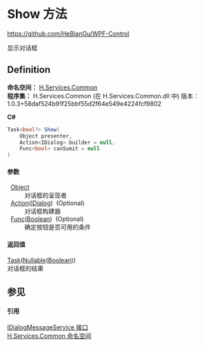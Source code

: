 # Show 方法
https://github.com/HeBianGu/WPF-Control

显示对话框



## Definition
**命名空间：** <a href="b9cdd84f-6623-a51a-f53b-465103ced202">H.Services.Common</a>  
**程序集：** H.Services.Common (在 H.Services.Common.dll 中) 版本：1.0.3+58daf524b91f25bbf55d2f64e549e4224fcf9802

**C#**
``` C#
Task<bool?> Show(
	Object presenter,
	Action<IDialog> builder = null,
	Func<bool> canSumit = null
)
```



#### 参数
<dl><dt>  <a href="https://learn.microsoft.com/dotnet/api/system.object" target="_blank" rel="noopener noreferrer">Object</a></dt><dd>对话框的呈现者</dd><dt>  <a href="https://learn.microsoft.com/dotnet/api/system.action-1" target="_blank" rel="noopener noreferrer">Action</a>(<a href="8db33b9b-5d2c-90a7-3b35-b938185d458f">IDialog</a>)  (Optional)</dt><dd>对话框构建器</dd><dt>  <a href="https://learn.microsoft.com/dotnet/api/system.func-1" target="_blank" rel="noopener noreferrer">Func</a>(<a href="https://learn.microsoft.com/dotnet/api/system.boolean" target="_blank" rel="noopener noreferrer">Boolean</a>)  (Optional)</dt><dd>确定按钮是否可用的条件</dd></dl>

#### 返回值
<a href="https://learn.microsoft.com/dotnet/api/system.threading.tasks.task-1" target="_blank" rel="noopener noreferrer">Task</a>(<a href="https://learn.microsoft.com/dotnet/api/system.nullable-1" target="_blank" rel="noopener noreferrer">Nullable</a>(<a href="https://learn.microsoft.com/dotnet/api/system.boolean" target="_blank" rel="noopener noreferrer">Boolean</a>))  
对话框的结果

## 参见


#### 引用
<a href="c02ebd57-786a-67bc-af92-fda45d0530e0">IDialogMessageService 接口</a>  
<a href="b9cdd84f-6623-a51a-f53b-465103ced202">H.Services.Common 命名空间</a>  
